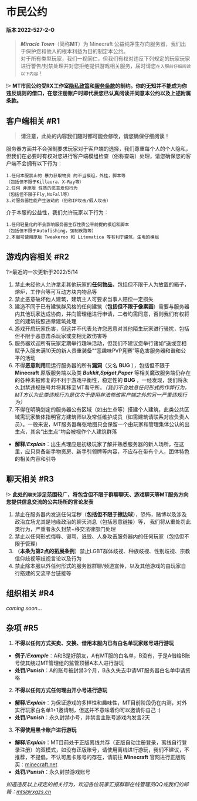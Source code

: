 # **市民公约**
#### 版本 2022-527-2-O
> ***Miracle Town***（简称**MT**）为 Minecraft 公益纯净生存向服务器，我们出于保护您和他人的根本利益为目的制定本公约。<br>
> 对于所有类型玩家，我们一视同仁，但我们有权对违反下列规定的玩家玩家进行警告/封禁处理并对您拒绝提供游戏相关服务，届时请您`在入服前仔细阅读以下内容`！

!> **MT市民公约受RX工作室[隐私政策](https://www.rxgzs.cn/privacy/)和[服务条款](https://www.rxgzs.cn/clause/)的制约。你的无知并不能成为你违反规则的借口，在您注册账户时即代表您已认真阅读并同意本公约以及上述附属条款。**

## 客户端相关 #R1
> **请注意，此处的内容我们随时都可能会修改，请您确保仔细阅读！**

服务器方面并不会强制要求玩家对于客户端的选择，我们尊重每个人的个人隐私，但我们在必要时有权对您进行客户端模组检查（俗称查端）处理，请您确保您的客户端不会拥有以下行为：

    1.任何本服禁止的 暴力获取物资 的不当模组，外挂，脚本等
    （包括但不限于Killaura，X-Ray等）
    2.任何 非原版 性质的恶意发包行为
    （包括但不限于Fly,NoFall等）
    3.对服务器性能产生波动的（俗称IP攻击/假人攻击）
介于本服的公益性，我们允许玩家以下行为：

    1.任何轻量化的不会影响服务器生存性质公平前提的模组和脚本
    （包括但不限于Autofishing，强制疾跑等）
    2.本服可使用原版 Tweakeroo 和 Litematica 等有利于建筑，生电的模组

## 游戏内容相关 #R2
?>最近的一次更新于2022/5/14

1. 禁止未经他人允许拿走其他玩家的<u>**任何物品**</u>，包括但不限于人为放置的箱子，熔炉，工作台等可互动方块内物品等
2. 禁止恶意破坏他人建筑，建筑主人可要求当事人赔偿一定损失
3. 建造不同于已有建筑群风格的任何建筑（**包括但不限于像素画**）需要与服务器内其他玩家达成协商，并向管理组进行申请，二者均需同意，否则我们有权将您的建筑按照违章建筑处理
4. 游戏开启玩家伤害，但这并不代表允许您恶意对其他陌生玩家进行骚扰，包括但不限于恶意击杀玩家或变相无故伤害等
5. 服务器欢迎所有玩家定期举行趣味活动，但我们不建议您举行诸如“送或变相赋予入服未满10天的新人贵重装备”“恶趣味PVP竞赛”等危害服务器和谐和公平的活动
6. 不得**恶意利用**现运行服务器的所有**漏洞**（又名 **BUG** ），包括但不限于 **Minecraft** 原版服务端以及类 ***Bukkit***,***Spigot***,***Paper*** 等相关魔改服务端仍存在的各种未被修复的不利于游戏平衡性，稳定性的 **BUG** ，一经发现，我们将永久封禁违规账号并将其移至MT看守所。*（我们不会姑息任何形式的作弊行为，MT方认为此类违规行为是仅次于使用非法修改客户端之外的另一严重违规行为）*
7. 不得在明确划定的服务器公有区域（如出生点等）搭建个人建筑，此类公共区域需玩家集体指明官方建筑师以及常任维护成员（如需建筑请联系对应负责人员）。一般来说，MT服务器每张地图只会保留一个由玩家和管理集体公认的出生点，其余“出生点”均会被视作个人建筑群落
- **解释**/***Explain***：出生点理应是初级玩家了解并熟悉服务器的新人场所，在这里，应只具备新手物资房、新手引领牌等内容，不应存在带有个人，团体特色的相关内容和引导

## 聊天相关 #R3
!> **此处的`聊天`涉足范围较广，将包含但不限于群聊聊天、游戏聊天等MT服务方向您提供信息交流的公共场所的言论发表**

1. 禁止在服务器内发送任何淫秽（**包括但不限于擦边球**），恐怖，赌博以及涉及政治立场尤其是地缘政治的聊天消息（包括恶意链接）等，
  我们将从重处罚此类行为，严重者永久封禁+移交法律部门处理
2. 禁止以任何形式侮辱、谩骂、诋毁、人身攻击服务器内的任何玩家（包括但不限于管理）
3. （**本条为第2点的拓展条例**）禁止LGBT群体歧视、种族歧视、性别歧视、宗教信仰歧视等歧视言论以及行为
4. 禁止除本服以外任何形式的服务器群聊/频道宣传，以及其他游戏的由玩家自行搭建的交流平台链接等

## 组织相关 #R4
*coming soon*...

## 杂项 #R5
1. **不得以任何方式买卖、交换、借用本服内已有白名单玩家账号进行游玩**
- **例子**/***Example***：A和B是好朋友，A有MT服的白名单，B没有，于是A借给B账号使其绕过MT管理组的监管顶替A本人进行游玩
- **处罚**/***Punish***：A的账号被封禁3个月，B永久失去申请MT服务器白名单申请资格
2. **不得以任何方式任何理由开小号进行游玩**
- **解释**/***Explain***：为保证游戏的多样性和趣味性，MT目前阶段仍在内测，对外实行玩家白名单1+1邀请制，但这并不意味着你可以邀请你自己 :)
- **处罚**/***Punish***：永久封禁小号，并禁言主账号游戏内发言2天
3. **不得使用黑卡账户进行游玩**
- **解释**/***Explain***：MT目前处于正版离线共存（正版自动注册登录，离线自行登录注册）的双模式，如没有正版账号，请使用离线进行游玩，我们不建议，不推荐，不提倡，不认可黑卡账号的存在，请前往 **Minecraft** 官网进行正版购买：[minecraft.net](minecraft.net)
- **处罚**/***Punish***：永久封禁游戏账号


*如遇违反以上规定的相关行为，欢迎各位玩家汇报群聊在线管理员QQ或我们的邮箱：mts@rxgzs.cn*


    
    


